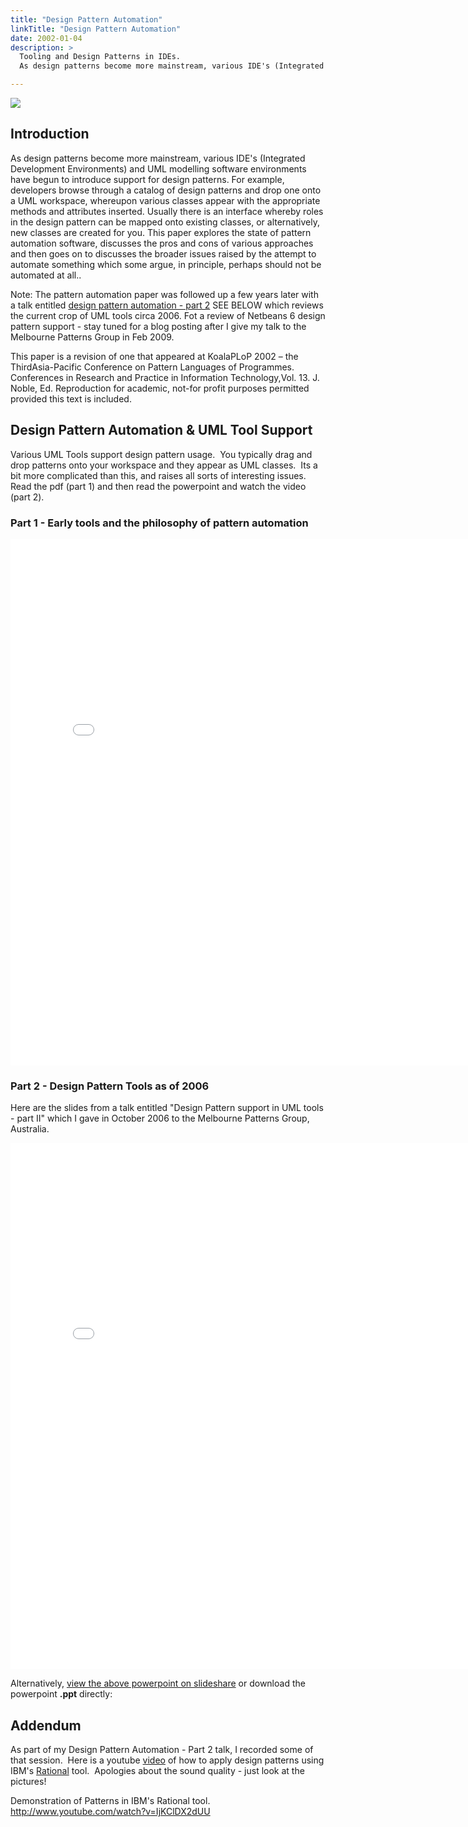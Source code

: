 ```yaml
---
title: "Design Pattern Automation"
linkTitle: "Design Pattern Automation"
date: 2002-01-04
description: >
  Tooling and Design Patterns in IDEs. 
  As design patterns become more mainstream, various IDE's (Integrated Development Environments) and UML modelling software environments have begun to introduce support for design patterns.

---
```


![](http://www.andypatterns.com/files/56881233035290bgDSC1195.jpg)

## Introduction

As design patterns become more mainstream, various IDE's (Integrated Development Environments) and UML modelling software environments have begun to introduce support for design patterns. For example, developers browse through a catalog of design patterns and drop one onto a UML workspace, whereupon various classes appear with the appropriate methods and attributes inserted. Usually there is an interface whereby roles in the design pattern can be mapped onto existing classes, or alternatively, new classes are created for you. This paper explores the state of pattern automation software, discusses the pros and cons of various approaches and then goes on to discusses the broader issues raised by the attempt to automate something which some argue, in principle, perhaps should not be automated at all..

Note: The pattern automation paper was followed up a few years later with a talk entitled [design pattern automation - part 2](http://www.andypatterns.com/index.php/design_patterns/pattern_automation/) SEE BELOW which reviews the current crop of UML tools circa 2006.  Fot a review of Netbeans 6 design pattern support - stay tuned for a blog posting after I give my talk to the Melbourne Patterns Group in Feb 2009.

This paper is a revision of one that appeared at KoalaPLoP 2002 – the ThirdAsia-Pacific Conference on Pattern Languages of Programmes.  Conferences in Research and Practice in Information Technology,Vol. 13. J. Noble, Ed. Reproduction for academic, not-for profit purposes permitted provided this text is included.

## Design Pattern Automation & UML Tool Support

Various UML Tools support design pattern usage.  You typically drag and drop patterns onto your workspace and they appear as UML classes.  Its a bit more complicated than this, and raises all sorts of interesting issues.  Read the pdf (part 1) and then read the powerpoint and watch the video (part 2).

### Part 1 - Early tools and the philosophy of pattern automation

<iframe src="/files/andybulkapatternautomation.html" name="frame1" scrolling="yes" frameborder="yes" align="center" height = "842px" width = "800">
</iframe>

### Part 2 - Design Pattern Tools as of 2006

Here are the slides from a talk entitled "Design Pattern support in UML tools - part II" which I gave in October 2006 to the Melbourne Patterns Group, Australia.

<iframe src="/files/representingpatternsinumlandybulkaoct2006.html" name="frame1" scrolling="yes" frameborder="yes" align="center" height = "842px" width = "800">
</iframe>

Alternatively, [view the above powerpoint on slideshare](http://www.slideshare.net/tcab22/representing-design-patterns-in-uml-andy-bulka-oct2006-presentation?type=powerpoint) or download the powerpoint **.ppt** directly:

## Addendum

As part of my Design Pattern Automation - Part 2 talk, I recorded some of that session.  Here is a youtube [video](http://www.youtube.com/watch?v=IjKClDX2dUU) of how to apply design patterns using IBM's [Rational](http://www-01.ibm.com/software/rational/uml/products.html) tool.  Apologies about the sound quality - just look at the pictures!

Demonstration of Patterns in IBM's Rational tool.
http://www.youtube.com/watch?v=IjKClDX2dUU
